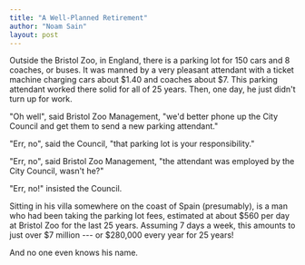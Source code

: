 ```yaml
---
title: "A Well-Planned Retirement"
author: "Noam Sain"
layout: post
---
```


Outside the Bristol Zoo, in England, there is a parking lot for 150 cars and 8 coaches, or buses. It was manned by a very pleasant attendant with a ticket machine charging cars about $1.40 and coaches about $7. This parking attendant worked there solid for all of 25 years. Then, one day, he just didn't turn up for work.  
  
"Oh well", said Bristol Zoo Management, "we'd better phone up the City Council and get them to send a new parking attendant."

"Err, no", said the Council, "that parking lot is your responsibility."

"Err, no", said Bristol Zoo Management, "the attendant was employed by the City Council, wasn't he?"

"Err, no!" insisted the Council.

Sitting in his villa somewhere on the coast of Spain (presumably), is a man who had been taking the parking lot fees, estimated at about $560 per day at Bristol Zoo for the last 25 years. Assuming 7 days a week, this amounts to just over $7 million --- or $280,000 every year for 25 years!

And no one even knows his name.